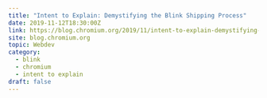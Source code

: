 ```yaml
---
title: "Intent to Explain: Demystifying the Blink Shipping Process"
date: 2019-11-12T18:30:00Z
link: https://blog.chromium.org/2019/11/intent-to-explain-demystifying-blink.html?utm_medium=RSS&utm_source=hune
site: blog.chromium.org
topic: Webdev
category:
  - blink
  - chromium
  - intent to explain
draft: false
---
```

